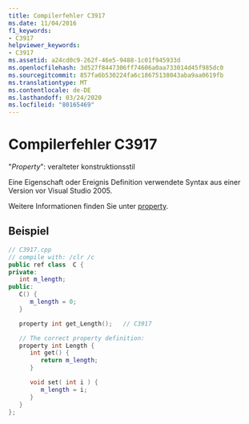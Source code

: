 ```yaml
---
title: Compilerfehler C3917
ms.date: 11/04/2016
f1_keywords:
- C3917
helpviewer_keywords:
- C3917
ms.assetid: a24cd0c9-262f-46e5-9488-1c01f945933d
ms.openlocfilehash: 3d527f8447306ff74606a0aa733014d45f985dc0
ms.sourcegitcommit: 857fa6b530224fa6c18675138043aba9aa0619fb
ms.translationtype: MT
ms.contentlocale: de-DE
ms.lasthandoff: 03/24/2020
ms.locfileid: "80165469"
---
```

# <a name="compiler-error-c3917"></a>Compilerfehler C3917

"*Property*": veralteter konstruktionsstil

Eine Eigenschaft oder Ereignis Definition verwendete Syntax aus einer Version vor Visual Studio 2005.

Weitere Informationen finden Sie unter [property](../../extensions/property-cpp-component-extensions.md).

## <a name="example"></a>Beispiel

```cpp
// C3917.cpp
// compile with: /clr /c
public ref class  C {
private:
   int m_length;
public:
   C() {
      m_length = 0;
   }

   property int get_Length();   // C3917

   // The correct property definition:
   property int Length {
      int get() {
         return m_length;
      }

      void set( int i ) {
         m_length = i;
      }
   }
};
```
